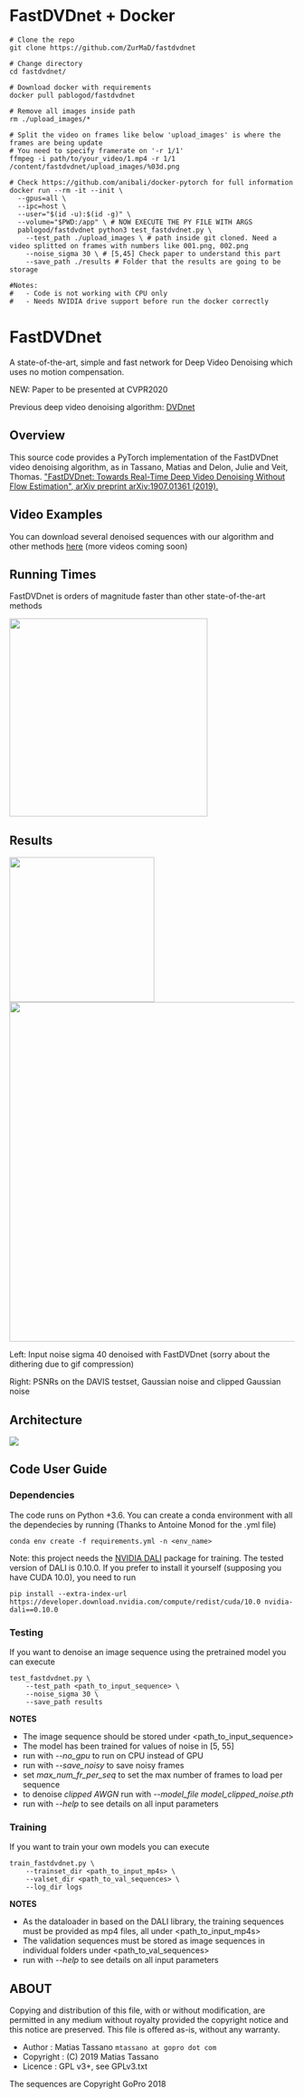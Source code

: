 # FastDVDnet + Docker

```
# Clone the repo
git clone https://github.com/ZurMaD/fastdvdnet

# Change directory
cd fastdvdnet/

# Download docker with requirements
docker pull pablogod/fastdvdnet

# Remove all images inside path
rm ./upload_images/*

# Split the video on frames like below 'upload_images' is where the frames are being update
# You need to specify framerate on '-r 1/1'
ffmpeg -i path/to/your_video/1.mp4 -r 1/1 /content/fastdvdnet/upload_images/%03d.png

# Check https://github.com/anibali/docker-pytorch for full information
docker run --rm -it --init \
  --gpus=all \
  --ipc=host \
  --user="$(id -u):$(id -g)" \
  --volume="$PWD:/app" \ # NOW EXECUTE THE PY FILE WITH ARGS
  pablogod/fastdvdnet python3 test_fastdvdnet.py \ 
	--test_path ./upload_images \ # path inside git cloned. Need a video splitted on frames with numbers like 001.png, 002.png
	--noise_sigma 30 \ # [5,45] Check paper to understand this part
	--save_path ./results # Folder that the results are going to be storage
	
#Notes:
#   - Code is not working with CPU only
#   - Needs NVIDIA drive support before run the docker correctly

```

# FastDVDnet

A state-of-the-art, simple and fast network for Deep Video Denoising which uses no motion compensation.

NEW: Paper to be presented at CVPR2020

Previous deep video denoising algorithm: [DVDnet](https://github.com/m-tassano/dvdnet)

## Overview

This source code provides a PyTorch implementation of the FastDVDnet video denoising algorithm, as in 
Tassano, Matias and Delon, Julie and Veit, Thomas. ["FastDVDnet: Towards Real-Time Deep Video Denoising Without Flow Estimation", arXiv preprint arXiv:1907.01361 (2019).](https://arxiv.org/abs/1907.01361)

## Video Examples

You can download several denoised sequences with our algorithm and other methods [here](https://www.dropbox.com/sh/m9mpz1m1b55x420/AAAt1wes43brv37BmBxw07jna?dl=0 "FastDVDnet denoised sequences") (more videos coming soon)

## Running Times

FastDVDnet is orders of magnitude faster than other state-of-the-art methods

<img src="https://github.com/m-tassano/fastdvdnet/raw/master/img/runtimes_all_log.png" width=350>

## Results

<img src="https://github.com/m-tassano/fastdvdnet/raw/master/img/9831-teaser.gif" width=256> <img src="https://github.com/m-tassano/fastdvdnet/raw/master/img/psnrs.png" width=600>

Left: Input noise sigma 40 denoised with FastDVDnet (sorry about the dithering due to gif compression)

Right: PSNRs on the DAVIS testset, Gaussian noise and clipped Gaussian noise

## Architecture

<img src="https://github.com/m-tassano/fastdvdnet/raw/master/img/arch.png" heigth=350>

## Code User Guide

### Dependencies

The code runs on Python +3.6. You can create a conda environment with all the dependecies by running (Thanks to Antoine Monod for the .yml file)
```
conda env create -f requirements.yml -n <env_name>
```

Note: this project needs the [NVIDIA DALI](https://github.com/NVIDIA/DALI) package for training. The tested version of DALI is 0.10.0. If you prefer to install it yourself (supposing you have CUDA 10.0), you need to run
```
pip install --extra-index-url https://developer.download.nvidia.com/compute/redist/cuda/10.0 nvidia-dali==0.10.0 
```

### Testing

If you want to denoise an image sequence using the pretrained model you can execute

```
test_fastdvdnet.py \
	--test_path <path_to_input_sequence> \
	--noise_sigma 30 \
	--save_path results
```

**NOTES**
* The image sequence should be stored under <path_to_input_sequence>
* The model has been trained for values of noise in [5, 55]
* run with *--no_gpu* to run on CPU instead of GPU
* run with *--save_noisy* to save noisy frames
* set *max_num_fr_per_seq* to set the max number of frames to load per sequence
* to denoise _clipped AWGN_ run with *--model_file model_clipped_noise.pth*
* run with *--help* to see details on all input parameters

### Training

If you want to train your own models you can execute

```
train_fastdvdnet.py \
	--trainset_dir <path_to_input_mp4s> \
	--valset_dir <path_to_val_sequences> \
	--log_dir logs
```

**NOTES**
* As the dataloader in based on the DALI library, the training sequences must be provided as mp4 files, all under <path_to_input_mp4s>
* The validation sequences must be stored as image sequences in individual folders under <path_to_val_sequences>
* run with *--help* to see details on all input parameters


## ABOUT

Copying and distribution of this file, with or without modification,
are permitted in any medium without royalty provided the copyright
notice and this notice are preserved. This file is offered as-is,
without any warranty.

* Author    : Matias Tassano `mtassano at gopro dot com`
* Copyright : (C) 2019 Matias Tassano
* Licence   : GPL v3+, see GPLv3.txt

The sequences are Copyright GoPro 2018
